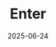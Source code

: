 ---  
layout: startup_page  
title: "Enter"  
id: "enter.de"  
permalink: "/enterenter.de06242025/"  
website: "http://www.enter.de"  
funding_round: "Series B"  
funding_amount: "€20M"  
investors: "Coatue, Target Global, noa, Partech, Foundamental, SE Ventures"  
about: "Enter is a platform for energy-efficient renovations and digital building intelligence. It allows users to digitally record properties, analyze energy status, and generate tailored renovation paths using AI, connecting them with qualified contractors for streamlined implementation."  
markets: "Energy Efficiency, AI, Construction Tech, Energy, Renewable Energy, Manufacturing, Semiconductor"  
hq: "Berlin, Germany"  
founded_year: "2020"  
linkedin: "https://www.linkedin.com/company/enternow"  
twitter: "https://twitter.com/baupalGmbh"  
instagram: ""  
facebook: "https://www.facebook.com/enternow.de"  
crunchbase: "https://www.crunchbase.com/organization/baupal"  
pitchbook: "https://pitchbook.com/profiles/company/500986-45"  

date_display: "24-Jun-2025"  
date: "2025-06-24"

# SEO Optimization  
meta_title: "Enter - Series B Funding (€20M)"  
meta_description: "Enter, Enter is a platform for energy-efficient renovations and digital building intelligence. It allows users to digitally record properties, analyze energy..."  
meta_keywords: "Enter, Energy Efficiency, AI, Construction Tech, Energy, Renewable Energy, Manufacturing, Semiconductor, Series B funding"  
canonical_url: "https://startup.projectstartups.com/enterenter.de06242025/"  
---